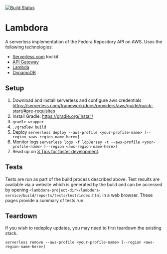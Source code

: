 [![Build Status](https://travis-ci.com/duraspace/lambdora.svg?token=1aN7YscbAr4UyMcKVQzg&branch=master)](https://travis-ci.com/duraspace/lambdora)

# Lambdora
A serverless implementation of the Fedora Repository API on AWS. Uses the following technologies:
* [Serverless.com](https://serverless.com/) toolkit
* [API Gateway](https://aws.amazon.com/api-gateway/)
* [Lambda](https://aws.amazon.com/lambda/)
* [DynamoDB](https://aws.amazon.com/dynamodb/)

## Setup
1. Download and install serverless and configure aws credentials
   https://serverless.com/framework/docs/providers/aws/guide/quick-start/#pre-requisites
1. Install Gradle: https://gradle.org/install/
1. ``gradle wrapper``
1. ``./gradlew build``
1. Deploy 
   ``serverless deploy --aws-profile <your-profile-name> [--region <aws-region-name-here>]``
1. Monitor logs
   ``serverless logs -f ldpJersey -t --aws-profile <your-profile-name> [--region <aws-region-name-here>]``
1. Read up on [3 Tips for faster development](https://serverless.com/blog/quick-tips-for-faster-serverless-development/).

## Tests
Tests are run as part of the build process described above. 
Test results are available via a website which is generated by the build and can be accessed by opening 
`<lambdora-project-dir>/lambdora-service/build/reports/tests/test/index.html`
in a web browser. These pages provide a summary of tests run.

## Teardown

If you wish to redeploy updates, you may need to first teardown the existing stack. 
```
serverless remove --aws-profile <your-profile-name> [--region <aws-region-name-here>]
```
